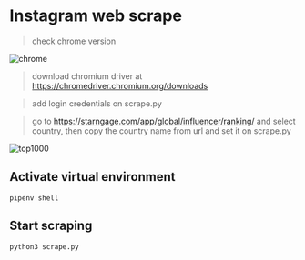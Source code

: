 # Instagram web scrape

> check chrome version

![chrome](https://github.com/reefwn/ig-web-scraping/blob/main/chrome.png?raw=true)

> download chromium driver at https://chromedriver.chromium.org/downloads

> add login credentials on scrape.py

> go to https://starngage.com/app/global/influencer/ranking/ and select country, then copy the country name from url and set it on scrape.py

![top1000](https://github.com/reefwn/ig-web-scraping/blob/main/top1000.png?raw=true)

## Activate virtual environment
```
pipenv shell
```

## Start scraping
```
python3 scrape.py
```